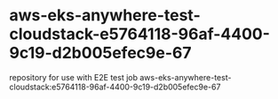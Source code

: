 # aws-eks-anywhere-test-cloudstack-e5764118-96af-4400-9c19-d2b005efec9e-67
repository for use with E2E test job aws-eks-anywhere-test-cloudstack:e5764118-96af-4400-9c19-d2b005efec9e-67
